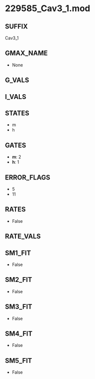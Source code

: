 # 229585_Cav3_1.mod

## SUFFIX

Cav3_1

## GMAX_NAME

- None

## G_VALS


## I_VALS


## STATES

- m
- h

## GATES

- **m**: 2
- **h**: 1

## ERROR_FLAGS

- 5
- 11

## RATES

- False

## RATE_VALS


## SM1_FIT

- False

## SM2_FIT

- False

## SM3_FIT

- False

## SM4_FIT

- False

## SM5_FIT

- False

